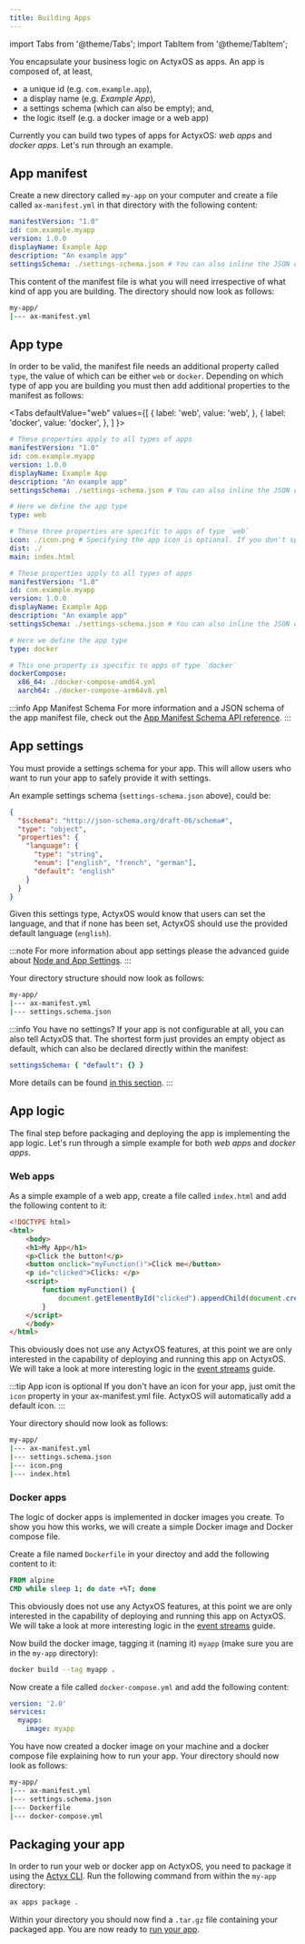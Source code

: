 ```yaml
---
title: Building Apps
---
```


import Tabs from '@theme/Tabs';
import TabItem from '@theme/TabItem';

You encapsulate your business logic on ActyxOS as apps. An app is composed of, at least,

- a unique id (e.g. `com.example.app`),
- a display name (e.g. _Example App_),
- a settings schema (which can also be empty); and,
- the logic itself (e.g. a docker image or a web app)

Currently you can build two types of apps for ActyxOS: _web apps_ and _docker apps_. Let's run through an example.

## App manifest

Create a new directory called `my-app` on your computer and create a file called `ax-manifest.yml` in that directory with the following content:

```yml
manifestVersion: "1.0"
id: com.example.myapp
version: 1.0.0
displayName: Example App
description: "An example app"
settingsSchema: ./settings-schema.json # You can also inline the JSON object that defines your settings schema
```

This content of the manifest file is what you will need irrespective of what kind of app you are building. The directory should now look as follows:

```bash
my-app/
|--- ax-manifest.yml
```

## App type

In order to be valid, the manifest file needs an additional property called `type`, the value of which can be either `web` or `docker`. Depending on which type of app you are building you must then add additional properties to the manifest as follows:

<Tabs
  defaultValue="web"
  values={[
    { label: 'web', value: 'web', },
    { label: 'docker', value: 'docker', },
  ]
}>
<TabItem value="web">

```yml
# These properties apply to all types of apps
manifestVersion: "1.0"
id: com.example.myapp
version: 1.0.0
displayName: Example App
description: "An example app"
settingsSchema: ./settings-schema.json # You can also inline the JSON object that defines your settings schema

# Here we define the app type
type: web

# These three properties are specific to apps of type `web`
icon: ./icon.png # Specifying the app icon is optional. If you don't specify an icon for your app, ActyxOS will automatically use a default icon.
dist: ./
main: index.html
```

</TabItem>
<TabItem value="docker">

```yml
# These properties apply to all types of apps
manifestVersion: "1.0"
id: com.example.myapp
version: 1.0.0
displayName: Example App
description: "An example app"
settingsSchema: ./settings-schema.json # You can also inline the JSON object that defines your settings schema

# Here we define the app type
type: docker

# This one property is specific to apps of type `docker`
dockerCompose:
  x86_64: ./docker-compose-amd64.yml
  aarch64: ./docker-compose-arm64v8.yml
```

</TabItem>
</Tabs>

:::info App Manifest Schema
For more information and a JSON schema of the app manifest file, check out the [App Manifest Schema API reference](../api/app-manifest-schema.md).
:::

## App settings

You must provide a settings schema for your app. This will allow users who want to run your app to safely provide it with settings.

An example settings schema (`settings-schema.json` above), could be:

```json
{
  "$schema": "http://json-schema.org/draft-06/schema#",
  "type": "object",
  "properties": {
    "language": {
      "type": "string",
      "enum": ["english", "french", "german"],
      "default": "english"
    }
  }
}
```

Given this settings type, ActyxOS would know that users can set the language, and that if none has been set, ActyxOS should use the provided default language (`english`).

:::note
For more information about app settings please the advanced guide about [Node and App Settings](../advanced-guides/node-and-app-settings.md).
:::

Your directory structure should now look as follows:

```bash
my-app/
|--- ax-manifest.yml
|--- settings.schema.json
```

:::info You have no settings?
If your app is not configurable at all, you can also tell ActyxOS that.
The shortest form just provides an empty object as default, which can also be declared directly within the manifest:

```yaml
settingsSchema: { "default": {} }
```

More details can be found [in this section](../advanced-guides/node-and-app-settings.md#deploying-an-app-without-settings).
:::

## App logic

The final step before packaging and deploying the app is implementing the app logic. Let's run through a simple example for both _web apps_ and _docker apps_.

### Web apps

As a simple example of a web app, create a file called `index.html` and add the following content to it:

```html
<!DOCTYPE html>
<html>
    <body>
    <h1>My App</h1>
    <p>Click the button!</p>
    <button onclick="myFunction()">Click me</button>
    <p id="clicked">Clicks: </p>
    <script>
        function myFunction() {
            document.getElementById("clicked").appendChild(document.createTextNode("click, "));
        }
    </script>
    </body>
</html>
```

This obviously does not use any ActyxOS features, at this point we are only interested in the capability of deploying and running this app on ActyxOS.
We will take a look at more interesting logic in the [event streams](event-streams.md) guide.

:::tip App icon is optional
If you don't have an icon for your app, just omit the `icon` property in your ax-manifest.yml file. ActyxOS will automatically add a default icon.
:::

Your directory should now look as follows:

```bash
my-app/
|--- ax-manifest.yml
|--- settings.schema.json
|--- icon.png
|--- index.html
```

### Docker apps

The logic of docker apps is implemented in docker images you create. To show you how this works, we will create a simple Docker image and Docker compose file.

Create a file named `Dockerfile` in your directoy and add the following content to it:

```Dockerfile
FROM alpine
CMD while sleep 1; do date +%T; done
```

This obviously does not use any ActyxOS features, at this point we are only interested in the capability of deploying and running this app on ActyxOS.
We will take a look at more interesting logic in the [event streams](event-streams.md) guide.

Now build the docker image, tagging it (naming it) `myapp` (make sure you are in the `my-app` directory):

```bash
docker build --tag myapp .
```

Now create a file called `docker-compose.yml` and add the following content:

```yaml
version: '2.0'
services:
  myapp:
    image: myapp
```

You have now created a docker image on your machine and a docker compose file explaining how to run your app. Your directory should now look as follows:

```bash
my-app/
|--- ax-manifest.yml
|--- settings.schema.json
|--- Dockerfile
|--- docker-compose.yml
```

## Packaging your app

In order to run your web or docker app on ActyxOS, you need to package it using the [Actyx CLI](../../cli/getting-started). Run the following command from within the `my-app` directory:

```bash
ax apps package .
```

Within your directory you should now find a `.tar.gz` file containing your packaged app. You are now ready to [run your app](running-apps.md).
